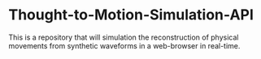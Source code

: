 # Thought-to-Motion-Simulation-API

This is a repository that will simulation the reconstruction of physical movements from synthetic waveforms in a web-browser in real-time.
